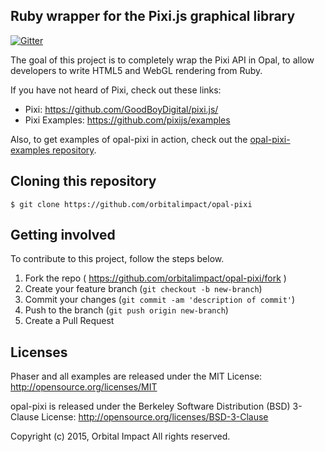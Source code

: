 ## Ruby wrapper for the Pixi.js graphical library

[![Gitter](https://badges.gitter.im/Join%20Chat.svg)](https://gitter.im/orbitalimpact/opal-pixi?utm_source=badge&utm_medium=badge&utm_campaign=pr-badge&utm_content=badge)

The goal of this project is to completely wrap the Pixi API in Opal, to allow developers to write HTML5 and WebGL rendering from Ruby.

If you have not heard of Pixi, check out these links:

* Pixi: https://github.com/GoodBoyDigital/pixi.js/
* Pixi Examples: https://github.com/pixijs/examples

Also, to get examples of opal-pixi in action, check out the [opal-pixi-examples repository](https://github.com/ktec/opal-pixi-examples).

## Cloning this repository

```
$ git clone https://github.com/orbitalimpact/opal-pixi
```

## Getting involved

To contribute to this project, follow the steps below.

1. Fork the repo ( https://github.com/orbitalimpact/opal-pixi/fork )
2. Create your feature branch (`git checkout -b new-branch`)
3. Commit your changes (`git commit -am 'description of commit'`)
4. Push to the branch (`git push origin new-branch`)
5. Create a Pull Request

## Licenses

Phaser and all examples are released under the MIT License: http://opensource.org/licenses/MIT

opal-pixi is released under the Berkeley Software Distribution (BSD) 3-Clause License: http://opensource.org/licenses/BSD-3-Clause

Copyright (c) 2015, Orbital Impact
All rights reserved.
